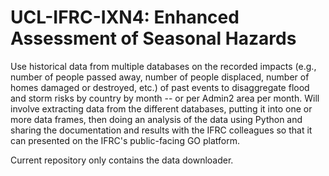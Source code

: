 # UCL-IFRC-IXN4: Enhanced Assessment of Seasonal Hazards

Use historical data from multiple databases on the recorded impacts (e.g., number of people passed away, number of people displaced, number of homes damaged or destroyed, etc.) of past events to disaggregate flood and storm risks by country by month -- or per Admin2 area per month. Will involve extracting data from the different databases, putting it into one or more data frames, then doing an analysis of the data using Python and sharing the documentation and results with the IFRC colleagues so that it can presented on the IFRC's public-facing GO platform.

Current repository only contains the data downloader. 

